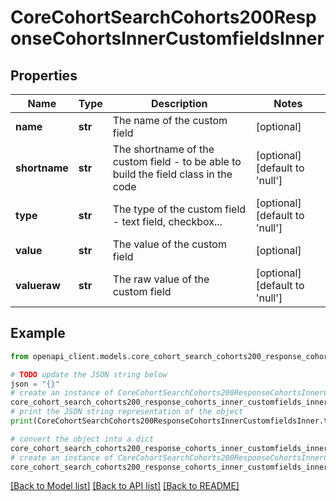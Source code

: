 # CoreCohortSearchCohorts200ResponseCohortsInnerCustomfieldsInner


## Properties

Name | Type | Description | Notes
------------ | ------------- | ------------- | -------------
**name** | **str** | The name of the custom field | [optional] 
**shortname** | **str** | The shortname of the custom field - to be able to build the field class in the code | [optional] [default to 'null']
**type** | **str** | The type of the custom field - text field, checkbox... | [optional] [default to 'null']
**value** | **str** | The value of the custom field | [optional] 
**valueraw** | **str** | The raw value of the custom field | [optional] [default to 'null']

## Example

```python
from openapi_client.models.core_cohort_search_cohorts200_response_cohorts_inner_customfields_inner import CoreCohortSearchCohorts200ResponseCohortsInnerCustomfieldsInner

# TODO update the JSON string below
json = "{}"
# create an instance of CoreCohortSearchCohorts200ResponseCohortsInnerCustomfieldsInner from a JSON string
core_cohort_search_cohorts200_response_cohorts_inner_customfields_inner_instance = CoreCohortSearchCohorts200ResponseCohortsInnerCustomfieldsInner.from_json(json)
# print the JSON string representation of the object
print(CoreCohortSearchCohorts200ResponseCohortsInnerCustomfieldsInner.to_json())

# convert the object into a dict
core_cohort_search_cohorts200_response_cohorts_inner_customfields_inner_dict = core_cohort_search_cohorts200_response_cohorts_inner_customfields_inner_instance.to_dict()
# create an instance of CoreCohortSearchCohorts200ResponseCohortsInnerCustomfieldsInner from a dict
core_cohort_search_cohorts200_response_cohorts_inner_customfields_inner_from_dict = CoreCohortSearchCohorts200ResponseCohortsInnerCustomfieldsInner.from_dict(core_cohort_search_cohorts200_response_cohorts_inner_customfields_inner_dict)
```
[[Back to Model list]](../README.md#documentation-for-models) [[Back to API list]](../README.md#documentation-for-api-endpoints) [[Back to README]](../README.md)


